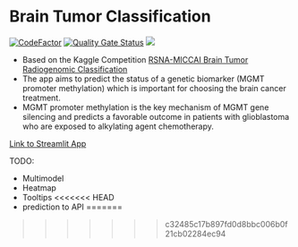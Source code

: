 ﻿# Brain Tumor Classification
 [![CodeFactor](https://www.codefactor.io/repository/github/slm37102/brain-tumor-classification/badge)](https://www.codefactor.io/repository/github/slm37102/brain-tumor-classification) [![Quality Gate Status](https://sonarcloud.io/api/project_badges/measure?project=slm37102_Brain-Tumor-Classification&metric=alert_status)](https://sonarcloud.io/summary/new_code?id=slm37102_Brain-Tumor-Classification) ![](https://komarev.com/ghpvc/?username=your-github-username)
- Based on the Kaggle Competition [RSNA-MICCAI Brain Tumor Radiogenomic Classification](https://www.kaggle.com/c/rsna-miccai-brain-tumor-radiogenomic-classification)
- The app aims to predict the status of a genetic biomarker (MGMT promoter methylation) which is important for choosing the brain cancer treatment.
- MGMT promoter methylation is the key mechanism of MGMT gene silencing and predicts a favorable outcome in patients with glioblastoma who are exposed to alkylating agent chemotherapy.


[Link to Streamlit App](https://share.streamlit.io/slm37102/brain_tumor_classification/main/app.py)

TODO:
- Multimodel
- Heatmap
- Tooltips
<<<<<<< HEAD
- prediction to API
=======
>>>>>>> c32485c17b897fd0d8bbc006b0f21cb02284ec94
